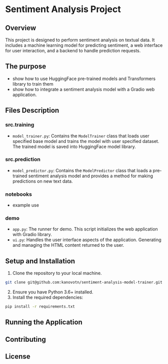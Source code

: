 # Sentiment Analysis Project

## Overview
This project is designed to perform sentiment analysis on textual data. It includes a machine learning model for
predicting sentiment, a web interface for user interaction, and a backend to handle prediction requests.

## The purpose
- show how to use HuggingFace pre-trained models and Transformers library to train them
- show how to integrate a sentiment analysis model with a Gradio web application.

## Files Description

### src.training
- `model_trainer.py`: Contains the `ModelTrainer` class that loads user specified base model and trains the model 
with user specified dataset. The trained model is saved into HuggingFace model library.

### src.prediction
- `model_predictor.py`: Contains the `ModelPredictor` class that loads a pre-trained sentiment analysis model 
and provides a method for making predictions on new text data.

### notebooks
- example use

### demo
- `app.py`: The runner for demo. This script initializes the web application with Gradio library.
- `ui.py`: Handles the user interface aspects of the application. Generating and managing the HTML content returned to the user.

## Setup and Installation

1. Clone the repository to your local machine.
```bash
git clone git@github.com:kanovotn/sentiment-analysis-model-trainer.git
```
2. Ensure you have Python 3.6+ installed.
3. Install the required dependencies:
```bash
pip install -r requirements.txt
```

## Running the Application

## Contributing

## License
